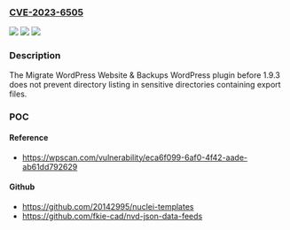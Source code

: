 ### [CVE-2023-6505](https://cve.mitre.org/cgi-bin/cvename.cgi?name=CVE-2023-6505)
![](https://img.shields.io/static/v1?label=Product&message=Migrate%20WordPress%20Website%20%26%20Backups&color=blue)
![](https://img.shields.io/static/v1?label=Version&message=0%3C%201.9.3%20&color=brighgreen)
![](https://img.shields.io/static/v1?label=Vulnerability&message=CWE-200%20Information%20Exposure&color=brighgreen)

### Description

The Migrate WordPress Website & Backups WordPress plugin before 1.9.3 does not prevent directory listing in sensitive directories containing export files.

### POC

#### Reference
- https://wpscan.com/vulnerability/eca6f099-6af0-4f42-aade-ab61dd792629

#### Github
- https://github.com/20142995/nuclei-templates
- https://github.com/fkie-cad/nvd-json-data-feeds

